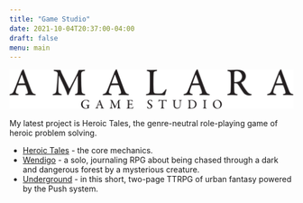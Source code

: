 ```yaml
---
title: "Game Studio"
date: 2021-10-04T20:37:00-04:00
draft: false
menu: main
---
```


![Amalara Game Studio Logo](logo_bw.svg)

My latest project is Heroic Tales, the genre-neutral role-playing game of heroic problem solving.

* [Heroic Tales](https://www.heroictalesrpg.com) - the core mechanics.
* [Wendigo](https://www.heroictalesrpg.com/wendigo) - a solo, journaling RPG about being chased through a dark and dangerous forest by a mysterious creature.
* [Underground](/amalara/underground/) - in this short, two-page TTRPG of urban fantasy powered by the Push system.
